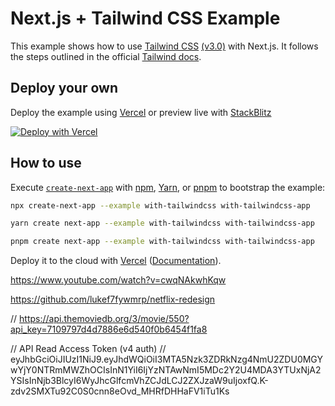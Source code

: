 # Next.js + Tailwind CSS Example

This example shows how to use [Tailwind CSS](https://tailwindcss.com/) [(v3.0)](https://tailwindcss.com/blog/tailwindcss-v3) with Next.js. It follows the steps outlined in the official [Tailwind docs](https://tailwindcss.com/docs/guides/nextjs).

## Deploy your own

Deploy the example using [Vercel](https://vercel.com?utm_source=github&utm_medium=readme&utm_campaign=next-example) or preview live with [StackBlitz](https://stackblitz.com/github/vercel/next.js/tree/canary/examples/with-tailwindcss)

[![Deploy with Vercel](https://vercel.com/button)](https://vercel.com/new/git/external?repository-url=https://github.com/vercel/next.js/tree/canary/examples/with-tailwindcss&project-name=with-tailwindcss&repository-name=with-tailwindcss)

## How to use

Execute [`create-next-app`](https://github.com/vercel/next.js/tree/canary/packages/create-next-app) with [npm](https://docs.npmjs.com/cli/init), [Yarn](https://yarnpkg.com/lang/en/docs/cli/create/), or [pnpm](https://pnpm.io) to bootstrap the example:

```bash
npx create-next-app --example with-tailwindcss with-tailwindcss-app
```

```bash
yarn create next-app --example with-tailwindcss with-tailwindcss-app
```

```bash
pnpm create next-app --example with-tailwindcss with-tailwindcss-app
```

Deploy it to the cloud with [Vercel](https://vercel.com/new?utm_source=github&utm_medium=readme&utm_campaign=next-example) ([Documentation](https://nextjs.org/docs/deployment)).


https://www.youtube.com/watch?v=cwqNAkwhKqw

https://github.com/lukef7fywmrp/netflix-redesign

// https://api.themoviedb.org/3/movie/550?api_key=7109797d4d7886e6d540f0b6454f1fa8

// API Read Access Token (v4 auth)
// eyJhbGciOiJIUzI1NiJ9.eyJhdWQiOiI3MTA5Nzk3ZDRkNzg4NmU2ZDU0MGYwYjY0NTRmMWZhOCIsInN1YiI6IjYzNTAwNmI5MDc2Y2U4MDA3YTUxNjA2YSIsInNjb3BlcyI6WyJhcGlfcmVhZCJdLCJ2ZXJzaW9uIjoxfQ.K-zdv2SMXTu92C0S0cnn8eOvd_MHRfDHHaFV1iTu1Ks
